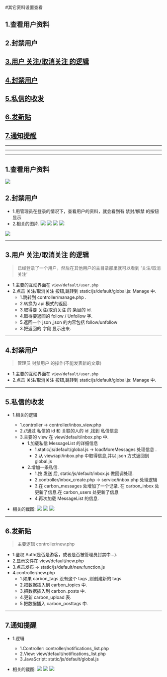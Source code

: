 #其它资料设置查看


## 1.查看用户资料
## 2.封禁用户
## [3.用户 关注/取消关注 的逻辑](#follow)
## [4.封禁用户](#block_user)
## [5.私信的收发](#private_message)
## [6.发新贴](#new_article)
## [7.通知提醒](#notification)
***
***
***


## 1.查看用户资料

![](/assets/ScreenShot2018-01-15_15.41.19.png)

## 2.封禁用户
* 1.用管理员在登录的情况下，查看用户的资料，就会看到有 禁封/解禁 的按钮显示
* 2.相关的图片.
![](/assets/ScreenShot2018-01-15_14.01.05.png)
![](/assets/ScreenShot2018-01-16_10.11.00.png)
![](/assets/ScreenShot2018-01-15_14.01.38.png)
![](/assets/ScreenShot2018-01-15_15.41.19.png)

![](/assets/ScreenShot2018-01-15_14.01.38.png)


***

## 3.用户 关注/取消关注 的逻辑<a name="follow"/>
>已经登录了一个用户，然后在其他用户的主目录那里就可以看到 ‘关注/取消关注’

* 1.主要的互动界面在 ```view/default/user.php```
* 2.点击 关注/取消关注 按钮,跳转到 static/js/default/global.js: Manage 中.
    * 1.跳转到 controller/manage.php .
    * 2.转换为 api 模式的返回.
    * 3.取得要 关注/取消关注 的 条目的 id. 
    * 4.取得要返回的 follow / Unfollow 字.
    * 5.返回一个 json ,json 的内容包括 follow/unfollow
    * 3.把返回的 字段 显示出来.

***

## 4.封禁用户<a name="block_user"/>
>管理员 封禁用户 的操作(不能发表新的文章)

* 1.主要的互动界面在 ```view/default/user.php```
* 2.点击 关注/取消关注 按钮,跳转到 static/js/default/global.js: Manage 中.

***

## 5.私信的收发<a name="private_message"/>
* 1.相关的逻辑
    * 1.controller ->  controller/inbox_view.php
    * 2.//通过 私信的 id 和 关联的人的 id ,找到 私信信息
    * 3.主要的 view 在 view/default/inbox.php 中.
        * 1.加载私信 MessageList 的详细信息
          * 1.static/js/default/global.js  ->   loadMoreMessages 处理信息 .
          * 2.从 view/api/inbox.php 中取得信息,并以 json 方式返回到 global.js
        * 2.增加一条私信.
            * 1.按 发送 后, static/js/default/inbox.js 做回调处理.
            * 2.controller/inbox_create.php -> service/inbox.php 处理逻辑
            * 3.在 carbon_messages 处增加了一个记录. 在 carbon_inbox 处更新了信息.在 carbon_users 处更新了信息
            * 4.再次加载 MessageList 的信息.
                        
* 相关的截图:
![](/assets/ScreenShot2018-01-16_11.55.28.png)
![](/assets/ScreenShot2018-01-16_11.55.02.png)
![](/assets/ScreenShot2018-01-16_11.54.52.png)

***

## 6.发新贴<a name="new_article"/>
> 主要逻辑 controller/new.php

* 1.鉴权 Auth(是否是游客，或者是否被管理员封禁中...).
* 2.显示文件在 view/default/new.php 
* 3.点击发布 -> static/js/default/new.function.js
* 4.controller/new.php 
    * 1.如果 carbon_tags 没有这个 tags ,则创建新的 tags
    * 2.把数据插入到 carbon_topics 中.
    * 3.把数据插入到 carbon_posts 中.
    * 4.更新 carbon_upload 表.
    * 5.把数据插入 carbon_posttags 中.
    
***

## 7.通知提醒<a name="notification"/>

* 1.逻辑
    * 1.Controller: controller/notifications_list.php
    * 2.View: view/default/notifications_list.php
    * 3.JavaScript: static/js/default/global.js

* 相关的截图:
![](/assets/ScreenShot2018-01-16_22.45.29.png)
![](/assets/ScreenShot2018-01-16_22.53.53.png)
![](/assets/ScreenShot2018-01-16_21.40.36.png)

    






